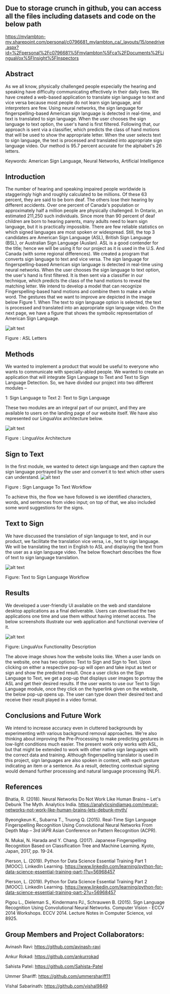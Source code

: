 ##  Due to storage crunch in github, you can access all the files including datasets and code on the below path


https://mylambton-my.sharepoint.com/personal/c0796681_mylambton_ca/_layouts/15/onedrive.aspx?id=%2Fpersonal%2Fc0796681%5Fmylambton%5Fca%2FDocuments%2FLinguaVox%5FInsight%5FInspectors



## Abstract 

As we all know, physically challenged people especially the hearing and speaking have difficulty communicating effectively in their daily lives. We have created a web-based application to translate sign language to text and vice versa because most people do not learn sign language, and interpreters are few. Using neural networks, the sign language for fingerspelling-based American sign language is detected in real-time, and text is translated to sign language. When the user chooses the sign language to text option, the user's hand is first filtered. Following that, our approach is sent via a classifier, which predicts the class of hand motions that will be used to show the appropriate letter. When the user selects text to sign language, the text is processed and translated into appropriate sign language video. Our method is 95.7 percent accurate for the alphabet's 26 letters.

Keywords: American Sign Language, Neural Networks, Artificial Intelligence

## Introduction

The number of hearing and speaking impaired people worldwide is staggeringly high and roughly calculated to be millions. Of these 63 percent, they are said to be born deaf. The others lose their hearing by different accidents. Over one percent of Canada's population or approximately half a million people are physically challenged. In Ontario, an estimated 211,250 such individuals. 
Since more than 90 percent of deaf children are born to hearing parents, many adults need to learn sign language, but it is practically impossible. There are few reliable statistics on which signed languages are most spoken or widespread. Still, the top 3 candidates are American Sign Language (ASL), British Sign Language (BSL), or Australian Sign Language (Auslan). 
ASL is a good contender for the title; hence we will be using it for our project as it is used in the U.S. And Canada (with some regional differences). We created a program that converts sign language to text and vice versa. The sign language for fingerspelling-based American sign language is detected in real-time using neural networks. When the user chooses the sign language to text option, the user's hand is first filtered. 
It is then sent via a classifier in our technique, which predicts the class of the hand motions to reveal the matching letter. We intend to develop a model that can recognize Fingerspelling-based hand motions and combine them to make a whole word. The gestures that we want to improve are depicted in the image below Figure 1.
 When The text to sign language option is selected, the text is processed and translated into an appropriate sign language video. On the next page, we have a figure that shows the symbolic representation of American Sign Language. 

![alt text](https://github.com/ummershariff11/linguavox/blob/master/others/Picture%201.jpg?raw=true)

Figure : ASL Letters



## Methods

We wanted to implement a product that would be useful to everyone who wants to communicate with specially-abled people. We wanted to create an application that will integrate Sign Language to Text and Text to Sign Language Detection. So, we have divided our project into two different modules – 

1: Sign Language to Text 
2: Text to Sign Language

These two modules are an integral part of our project, and they are available to users on the landing page of our website itself. We have also represented our LinguaVox architecture below.

![alt text](https://github.com/ummershariff11/linguavox/blob/master/others/Picture%202.png?raw=true)

Figure : LinguaVox Architecture



## Sign to Text


In the first module, we wanted to detect sign language and then capture the sign language portrayed by the user and convert it to text which other users can understand.
![alt text](https://github.com/ummershariff11/linguavox/blob/master/others/Picture%203.png?raw=true)

Figure : Sign Language To Text Workflow

To achieve this, the flow we have followed is we identified characters, words, and sentences from video input; on top of that, we also included some word suggestions for the signs.




## Text to Sign 

We have discussed the translation of sign language to text, and in our product, we facilitate the translation vice versa, i.e., text to sign language. We will be translating the text in English to ASL and displaying the text from the user as a sign language video. The below flowchart describes the flow of text to sign language translation.

![alt text](https://github.com/ummershariff11/linguavox/blob/master/others/Picture%2010.png?raw=true)

Figure: Text to Sign Language Workflow



## Results

We developed a user-friendly UI available on the web and standalone desktop applications as a final deliverable. Users can download the two applications one time and use them without having internet access. The below screenshots illustrate our web application and functional overview of it.


![alt text](https://github.com/ummershariff11/linguavox/blob/master/others/Picture%2013.png?raw=true)


Figure: LinguaVox Functionality Description



The above image shows how the website looks like. When a user lands on the website, one has two options: Text to Sign and Sign to Text. Upon clicking on either a respective pop-up will open and take input as text or sign and show the predicted result.
Once a user clicks on the Sign Language to Text, we get a pop-up that displays user images to portray the ASL and get their desired results.
If the user wants to use our Text to Sign Language module, once they click on the hyperlink given on the website, the below pop-up opens up. The user can type down their desired text and receive their result played in a video format.




## Conclusions and Future Work


We intend to increase accuracy even in cluttered backgrounds by experimenting with various background removal approaches. We're also thinking about improving the Pre-Processing to make predicting gestures in low-light conditions much easier. The present work only works with ASL, but that might be extended to work with other native sign languages with the correct data and training. Although fingerspelling translator is used in this project, sign languages are also spoken in context, with each gesture indicating an item or a sentence. As a result, detecting contextual signing would demand further processing and natural language processing (NLP).



## References

Bhatia, R. (2018). Neural Networks Do Not Work Like Human Brains – Let's Debunk The Myth. Analytics India.
https://analyticsindiamag.com/neural-networks-not-work-like-human-brains-lets-debunk-myth/

Byeongkeun K., Subarna T., Truong Q. (2015). Real-Time Sign Language Fingerspelling Recognition Using Convolutional Neural Networks From Depth Map – 3rd IAPR Asian Conference on Pattern Recognition (ACPR).

N. Mukai, N. Harada and Y. Chang. (2017). Japanese Fingerspelling Recognition Based on Classification Tree and Machine Learning. Kyoto, Japan, 2017, pp. 19-24.

Pierson, L. (2019). Python for Data Science Essential Training Part 1 [MOOC]. LinkedIn Learning.
https://www.linkedin.com/learning/python-for-data-science-essential-training-part-1?u=56968457

Pierson, L. (2019). Python for Data Science Essential Training Part 2 [MOOC]. LinkedIn Learning.
https://www.linkedin.com/learning/python-for-data-science-essential-training-part-2?u=56968457

Pigou L., Dieleman S., Kindermans PJ., Schrauwen B. (2015). Sign Language Recognition Using Convolutional Neural Networks. Computer Vision - ECCV 2014 Workshops. ECCV 2014. Lecture Notes in Computer Science, vol 8925.






## Group Members and Project Collaborators:
Avinash Ravi: https://github.com/avinash-ravi

Ankur Rokad: https://github.com/ankurrokad

Sahista Patel: https://github.com/Sahista-Patel

Ummer Shariff: https://github.com/ummershariff11

Vishal Sabarinath: https://github.com/vishal9849

